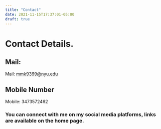 ```yaml
---
title: "Contact"
date: 2021-11-15T17:37:01-05:00
draft: true
---
```


# Contact Details.

## Mail:

Mail: mmk9369@nyu.edu

## Mobile Number

Mobile: 3473572462

### You can connect with me on my social media platforms, links are available on the home page.
